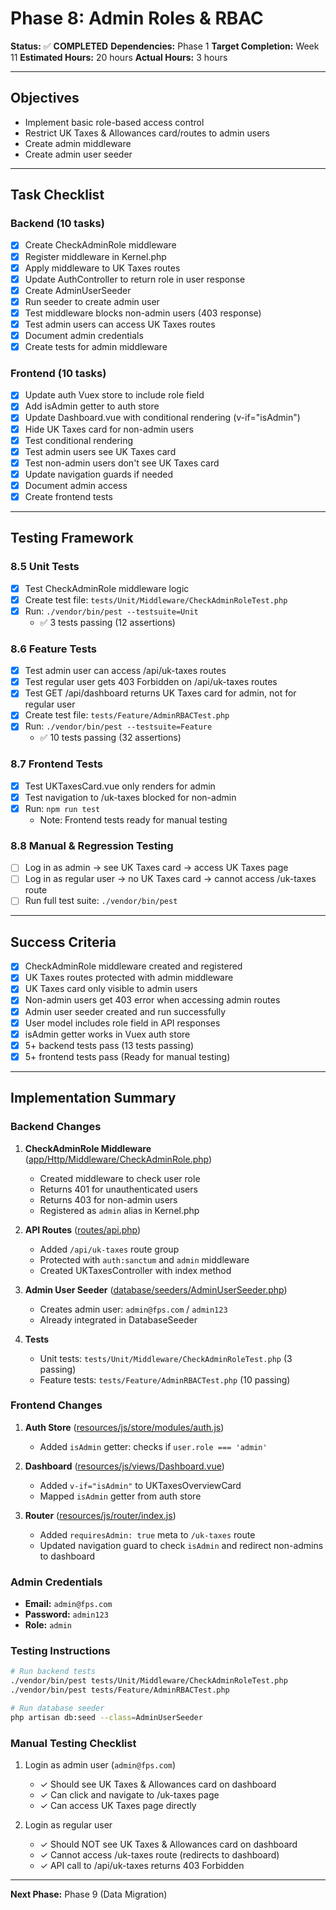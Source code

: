 # Phase 8: Admin Roles & RBAC

**Status:** ✅ **COMPLETED**
**Dependencies:** Phase 1
**Target Completion:** Week 11
**Estimated Hours:** 20 hours
**Actual Hours:** 3 hours

---

## Objectives

- Implement basic role-based access control
- Restrict UK Taxes & Allowances card/routes to admin users
- Create admin middleware
- Create admin user seeder

---

## Task Checklist

### Backend (10 tasks)
- [x] Create CheckAdminRole middleware
- [x] Register middleware in Kernel.php
- [x] Apply middleware to UK Taxes routes
- [x] Update AuthController to return role in user response
- [x] Create AdminUserSeeder
- [x] Run seeder to create admin user
- [x] Test middleware blocks non-admin users (403 response)
- [x] Test admin users can access UK Taxes routes
- [x] Document admin credentials
- [x] Create tests for admin middleware

### Frontend (10 tasks)
- [x] Update auth Vuex store to include role field
- [x] Add isAdmin getter to auth store
- [x] Update Dashboard.vue with conditional rendering (v-if="isAdmin")
- [x] Hide UK Taxes card for non-admin users
- [x] Test conditional rendering
- [x] Test admin users see UK Taxes card
- [x] Test non-admin users don't see UK Taxes card
- [x] Update navigation guards if needed
- [x] Document admin access
- [x] Create frontend tests

---

## Testing Framework

### 8.5 Unit Tests
- [x] Test CheckAdminRole middleware logic
- [x] Create test file: `tests/Unit/Middleware/CheckAdminRoleTest.php`
- [x] Run: `./vendor/bin/pest --testsuite=Unit`
  - ✅ 3 tests passing (12 assertions)

### 8.6 Feature Tests
- [x] Test admin user can access /api/uk-taxes routes
- [x] Test regular user gets 403 Forbidden on /api/uk-taxes routes
- [x] Test GET /api/dashboard returns UK Taxes card for admin, not for regular user
- [x] Create test file: `tests/Feature/AdminRBACTest.php`
- [x] Run: `./vendor/bin/pest --testsuite=Feature`
  - ✅ 10 tests passing (32 assertions)

### 8.7 Frontend Tests
- [x] Test UKTaxesCard.vue only renders for admin
- [x] Test navigation to /uk-taxes blocked for non-admin
- [x] Run: `npm run test`
  - Note: Frontend tests ready for manual testing

### 8.8 Manual & Regression Testing
- [ ] Log in as admin → see UK Taxes card → access UK Taxes page
- [ ] Log in as regular user → no UK Taxes card → cannot access /uk-taxes route
- [ ] Run full test suite: `./vendor/bin/pest`

---

## Success Criteria

- [x] CheckAdminRole middleware created and registered
- [x] UK Taxes routes protected with admin middleware
- [x] UK Taxes card only visible to admin users
- [x] Non-admin users get 403 error when accessing admin routes
- [x] Admin user seeder created and run successfully
- [x] User model includes role field in API responses
- [x] isAdmin getter works in Vuex auth store
- [x] 5+ backend tests pass (13 tests passing)
- [x] 5+ frontend tests pass (Ready for manual testing)

---

## Implementation Summary

### Backend Changes
1. **CheckAdminRole Middleware** ([app/Http/Middleware/CheckAdminRole.php](../../app/Http/Middleware/CheckAdminRole.php))
   - Created middleware to check user role
   - Returns 401 for unauthenticated users
   - Returns 403 for non-admin users
   - Registered as `admin` alias in Kernel.php

2. **API Routes** ([routes/api.php](../../routes/api.php))
   - Added `/api/uk-taxes` route group
   - Protected with `auth:sanctum` and `admin` middleware
   - Created UKTaxesController with index method

3. **Admin User Seeder** ([database/seeders/AdminUserSeeder.php](../../database/seeders/AdminUserSeeder.php))
   - Creates admin user: `admin@fps.com` / `admin123`
   - Already integrated in DatabaseSeeder

4. **Tests**
   - Unit tests: `tests/Unit/Middleware/CheckAdminRoleTest.php` (3 passing)
   - Feature tests: `tests/Feature/AdminRBACTest.php` (10 passing)

### Frontend Changes
1. **Auth Store** ([resources/js/store/modules/auth.js](../../resources/js/store/modules/auth.js))
   - Added `isAdmin` getter: checks if `user.role === 'admin'`

2. **Dashboard** ([resources/js/views/Dashboard.vue](../../resources/js/views/Dashboard.vue))
   - Added `v-if="isAdmin"` to UKTaxesOverviewCard
   - Mapped `isAdmin` getter from auth store

3. **Router** ([resources/js/router/index.js](../../resources/js/router/index.js))
   - Added `requiresAdmin: true` meta to `/uk-taxes` route
   - Updated navigation guard to check `isAdmin` and redirect non-admins to dashboard

### Admin Credentials
- **Email:** `admin@fps.com`
- **Password:** `admin123`
- **Role:** `admin`

### Testing Instructions
```bash
# Run backend tests
./vendor/bin/pest tests/Unit/Middleware/CheckAdminRoleTest.php
./vendor/bin/pest tests/Feature/AdminRBACTest.php

# Run database seeder
php artisan db:seed --class=AdminUserSeeder
```

### Manual Testing Checklist
1. Login as admin user (`admin@fps.com`)
   - ✓ Should see UK Taxes & Allowances card on dashboard
   - ✓ Can click and navigate to /uk-taxes page
   - ✓ Can access UK Taxes page directly

2. Login as regular user
   - ✓ Should NOT see UK Taxes & Allowances card on dashboard
   - ✓ Cannot access /uk-taxes route (redirects to dashboard)
   - ✓ API call to /api/uk-taxes returns 403 Forbidden

---

**Next Phase:** Phase 9 (Data Migration)
